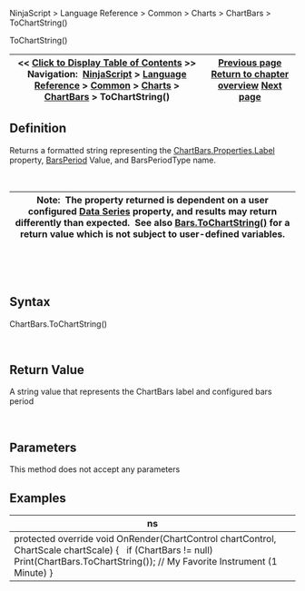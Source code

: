 ﻿


NinjaScript \> Language Reference \> Common \> Charts \> ChartBars \> ToChartString()






















ToChartString()







| \<\< [Click to Display Table of Contents](chartbars_tochartstring().md) \>\> **Navigation:**     [NinjaScript](ninjascript-1.md) \> [Language Reference](language_reference_wip-1.md) \> [Common](common-1.md) \> [Charts](chart-1.md) \> [ChartBars](chartbars-1.md) \> ToChartString() | [Previous page](chartbars_properties-1.md) [Return to chapter overview](chartbars-1.md) [Next page](chartbars_toindex-1.md) |
| --- | --- |











## Definition


Returns a formatted string representing the [ChartBars.Properties.Label](chartbars_properties-1.md) property, [BarsPeriod](barsperiod-1.md) Value, and BarsPeriodType name.


 




| Note:  The property returned is dependent on a user configured [Data Series](working_with_price_data-1.md) property, and results may return differently than expected.  See also [Bars.ToChartString()](tochartstring-1.md) for a return value which is not subject to user\-defined variables. |
| --- |



 


 


## Syntax


ChartBars.ToChartString()


 


## Return Value


A string value that represents the ChartBars label and configured bars period


 


## Parameters


This method does not accept any parameters


## 


## Examples




| ns |
| --- |
| protected override void OnRender(ChartControl chartControl, ChartScale chartScale) {    if (ChartBars !\= null)      Print(ChartBars.ToChartString()); // My Favorite Instrument (1 Minute) } |









